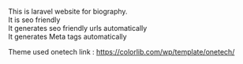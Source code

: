 This is laravel website for biography. <br>
It is seo friendly <br>
It generates seo friendly urls automatically<br>
It generates Meta tags automatically<br>

Theme used onetech link : https://colorlib.com/wp/template/onetech/
